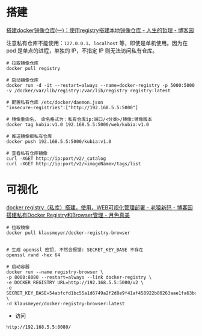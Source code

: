 # 搭建

[搭建docker镜像仓库(一)：使用registry搭建本地镜像仓库 - 人生的哲理 - 博客园](https://www.cnblogs.com/renshengdezheli/p/16646969.html)

注意私有仓库不能使用：`127.0.0.1`、`localhost` 等，即使是单机使用。因为在 pod 是单点的进程，单独的 IP，不指定 IP 则无法访问私有仓库。

```
# 拉取镜像仓库
docker pull registry 

# 启动镜像仓库
docker run -d -it --restart=always --name=docker-registry -p 5000:5000 -v /docker/var/lib/registry:/var/lib/registry registry:latest

# 配置私有仓库 /etc/docker/daemon.json
"insecure-registries":["http://192.168.5.5:5000"]

# 镜像重命名， 命名格式为：私有仓库ip:端口/<分类>/镜像:镜像版本
docker tag kubia:v1.0 192.168.5.5:5000/web/kubia:v1.0

# 推送镜像都私有仓库
docker push 192.168.5.5:5000/kubia:v1.0

# 查看私有仓库镜像
curl -XGET http://ip:port/v2/_catalog
curl -XGET http://ip:port/v2/<imageName>/tags/list
```


# 可视化

[docker registry（私库）搭建，使用，WEB可视化管理部署 - 老猿新码 - 博客园](https://www.cnblogs.com/netcore3/p/16982828.html)
[搭建私有Docker Registry和Browser管理 - 月色真美](https://qilinxinan.com/archives/a2ad74b83778473ba975f12561a935c6)

```
# 拉取镜像
docker pull klausmeyer/docker-registry-browser 


# 生成 openssl 密钥, 不然会报错: SECRET_KEY_BASE 不存在
openssl rand -hex 64

# 启动容器
docker run --name registry-browser \
-p 8080:8080 --restart=always --link docker-registry \
-e DOCKER_REGISTRY_URL=http://192.168.5.5:5000/v2 \
-e SECRET_KEY_BASE=54abfcfd1bc55a1d6749a2f2d8e9f41af458922b80263aae1fa63bd37d694fc30dd76848754d7269bdaabe1460ceaf2e6936e9eb7d0ca99c4e64a0524939c626 \
-d klausmeyer/docker-registry-browser:latest
```

- 访问 

```
http://192.168.5.5:8080/
```